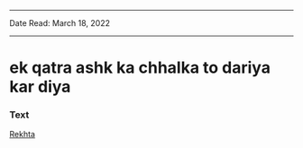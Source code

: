 ***
Date Read: March 18, 2022
***

# ek qatra ashk ka chhalka to dariya kar diya

### Text
[Rekhta](https://www.rekhta.org/ghazals/ek-qatra-ashk-kaa-chhalkaa-to-dariyaa-kar-diyaa-adil-mansuri-ghazals?lang=ur)

